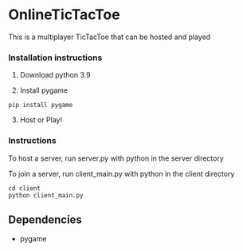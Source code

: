 # OnlineTicTacToe
This is a multiplayer TicTacToe
that can be hosted and played

### Installation instructions

1. Download python 3.9

2. Install pygame
```
pip install pygame
```

3. Host or Play!

### Instructions

To host a server, run server.py with python in the server directory

To join a server, run client_main.py with python in the client directory

```
cd client
python client_main.py
```


## Dependencies
* pygame
